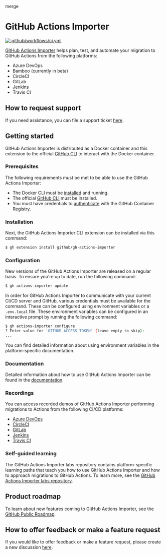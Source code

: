 merge
# GitHub Actions Importer

[![.github/workflows/ci.yml](https://github.com/github/gh-actions-importer/actions/workflows/ci.yml/badge.svg)](https://github.com/github/gh-actions-importer/actions/workflows/ci.yml)

[GitHub Actions Importer](https://docs.github.com/en/actions/migrating-to-github-actions/automating-migration-with-github-actions-importer) helps plan, test, and automate your migration to GitHub Actions from the following platforms:

- Azure DevOps
- Bamboo (currently in beta)
- CircleCI
- GitLab
- Jenkins
- Travis CI

## How to request support

If you need assistance, you can file a support ticket [here](https://support.github.com).

## Getting started 

GitHub Actions Importer is distributed as a Docker container and this extension to the official [GitHub CLI](https://cli.github.com) to interact with the Docker container.

### Prerequisites

The following requirements must be met to be able to use the GitHub Actions Importer:

- The Docker CLI must be [installed](https://docs.docker.com/get-docker/) and running.
- The official [GitHub CLI](https://cli.github.com) must be installed.
- You must have credentials to [authenticate](https://docs.github.com/en/packages/working-with-a-github-packages-registry/working-with-the-container-registry#authenticating-to-the-container-registry) with the GitHub Container Registry.

### Installation

Next, the GitHub Actions Importer CLI extension can be installed via this command:

```bash
$ gh extension install github/gh-actions-importer
```

### Configuration

New versions of the GitHub Actions Importer are released on a regular basis. To ensure you're up to date, run the following command:

```bash
$ gh actions-importer update
```

In order for GitHub Actions Importer to communicate with your current CI/CD server and GitHub, various credentials must be available for the command. These can be configured using environment variables or a `.env.local` file. These environment variables can be configured in an interactive prompt by running the following command:

```bash
$ gh actions-importer configure
? Enter value for 'GITHUB_ACCESS_TOKEN' (leave empty to skip): 
...
```

You can find detailed information about using environment variables in the platform-specific documentation.

### Documentation

Detailed information about how to use GitHub Actions Importer can be found in the [documentation](https://docs.github.com/en/actions/migrating-to-github-actions/automating-migration-with-github-actions-importer).

### Recordings

You can access recorded demos of GitHub Actions Importer performing migrations to Actions from the following CI/CD platforms:
  - [Azure DevOps](https://youtu.be/gG-2bkmBRlI)
  - [CircleCI](https://youtu.be/YkFnNEyM9Hg)
  - [GitLab](https://youtu.be/3t5ywu0_qk4)
  - [Jenkins](https://youtu.be/WqiGP6h4fa0)
  - [Travis CI](https://youtu.be/ndc-FNa_X3c)

### Self-guided learning

The GitHub Actions Importer labs repository contains platform-specific learning paths that teach you how to use GitHub Actions Importer and how to approach migrations to GitHub Actions. To learn more, see the [GitHub Actions Importer labs repository](https://github.com/actions/importer-labs/tree/main#readme).  

## Product roadmap

To learn about new features coming to GitHub Actions Importer, see the [GitHub Public Roadmap](https://github.com/orgs/github/projects/4247).

## How to offer feedback or make a feature request

If you would like to offer feedback or make a feature request, please create a new discussion [here](https://github.com/github/gh-actions-importer/discussions/new/choose).
